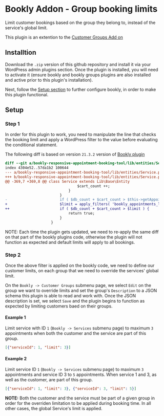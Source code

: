 # Bookly Addon - Group booking limits

Limit customer bookings based on the group they belong to, instead of the service's global limit.

This plugin is an extention to the [Customer Groups Add on](https://support.booking-wp-plugin.com/hc/en-us/articles/360000201873-Customer-Groups-Add-on)

## Installtion

Download the `.zip` version of this github repository and install it via your WordPress admin plugins section.
Once the plugin is installed, you will need to activate it (ensure bookly and bookly groups plugins are also installed and active prior to this plugin's installation).

Next, follow the [Setup section](#setup) to further configure bookly, in order to make this plugin functional.

## Setup

### Step 1

In order for this plugin to work, you need to manipulate the line that checks the booking limit and apply a WordPress filter to the value before evaluating the conditional statement.

The following diff is based on version `21.3.2` version of [Bookly plugin](https://wordpress.org/plugins/bookly-responsive-appointment-booking-tool/)

```diff
diff --git a/bookly-responsive-appointment-booking-tool/lib/entities/Service.php b/bookly-responsive-appointment-booking-tool/lib/entities/Service.php
index 4304e52..57da1b2 100644
--- a/bookly-responsive-appointment-booking-tool/lib/entities/Service.php
+++ b/bookly-responsive-appointment-booking-tool/lib/entities/Service.php
@@ -369,7 +369,8 @@ class Service extends Lib\Base\Entity
                                 $cart_count ++;
                             }
                         }
-                        if ( $db_count + $cart_count > $this->getAppointmentsLimit() ) {
+                        $limit = apply_filters( 'bookly_appointments_limit', $this->getAppointmentsLimit(), $service_id, $customer_id );
++                       if ( $db_count + $cart_count > $limit ) {
                             return true;
                         }
                     }
```

NOTE: Each time the plugin gets updated, we need to re-apply the same diff on that part of the bookly plugins code, otherwise the plugin will not function as expected and default limits will apply to all bookings.

### Step 2

Once the above filter is applied on the bookly code, we need to define our customer limits, on each group that we need to override the services' global limit.

On the `Bookly -> Customer Groups` submenu page, we select `Edit` on the group we want to override limits and set the group's `Description` to a JSON schema this plugin is able to read and work with. Once the JSON description is set, we select `Save` and the plugin begins to function as expected by limiting customers baed on their groups.

#### Example 1

Limit service with ID `1` (`Bookly -> Services` submenu page) to maximum `3` appointments when both the customer and the service are part of this group.

```json
[{"serviceId": 1, "limit": 3}]
```

#### Example 2

Limit service ID `1` (`Bookly -> Services` submenu page) to maximum `3` appointments and service ID 3 to `5` appointments.
When service 1 and 3, as well as the customer, are part of this group.

```json
[{"serviceId": 1, "limit": 3}, {"serviceId": 3, "limit": 5}]
```

__NOTE:__ Both the customer and the service must be part of a given group in order for the overriden limitation to be applied during booking time. In all other cases, the global Service's limit is applied.
